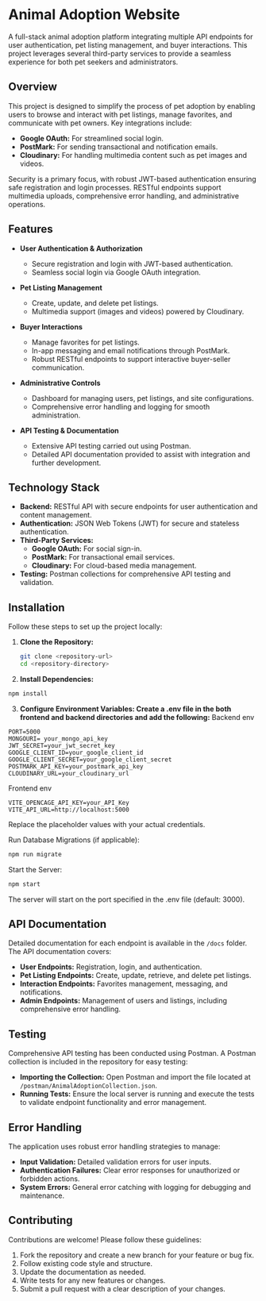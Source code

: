# Animal Adoption Website

A full-stack animal adoption platform integrating multiple API endpoints for user authentication, pet listing management, and buyer interactions. This project leverages several third-party services to provide a seamless experience for both pet seekers and administrators.

## Overview

This project is designed to simplify the process of pet adoption by enabling users to browse and interact with pet listings, manage favorites, and communicate with pet owners. Key integrations include:
- **Google OAuth:** For streamlined social login.
- **PostMark:** For sending transactional and notification emails.
- **Cloudinary:** For handling multimedia content such as pet images and videos.

Security is a primary focus, with robust JWT-based authentication ensuring safe registration and login processes. RESTful endpoints support multimedia uploads, comprehensive error handling, and administrative operations.

## Features

- **User Authentication & Authorization**
  - Secure registration and login with JWT-based authentication.
  - Seamless social login via Google OAuth integration.

- **Pet Listing Management**
  - Create, update, and delete pet listings.
  - Multimedia support (images and videos) powered by Cloudinary.

- **Buyer Interactions**
  - Manage favorites for pet listings.
  - In-app messaging and email notifications through PostMark.
  - Robust RESTful endpoints to support interactive buyer-seller communication.

- **Administrative Controls**
  - Dashboard for managing users, pet listings, and site configurations.
  - Comprehensive error handling and logging for smooth administration.

- **API Testing & Documentation**
  - Extensive API testing carried out using Postman.
  - Detailed API documentation provided to assist with integration and further development.

## Technology Stack

- **Backend:** RESTful API with secure endpoints for user authentication and content management.
- **Authentication:** JSON Web Tokens (JWT) for secure and stateless authentication.
- **Third-Party Services:**
  - **Google OAuth:** For social sign-in.
  - **PostMark:** For transactional email services.
  - **Cloudinary:** For cloud-based media management.
- **Testing:** Postman collections for comprehensive API testing and validation.

## Installation

Follow these steps to set up the project locally:

1. **Clone the Repository:**
   ```bash
   git clone <repository-url>
   cd <repository-directory>
2. **Install Dependencies:**
```bash
npm install
```
3. **Configure Environment Variables: Create a .env file in the both frontend and backend directories and add the following:**
Backend env
```Backend env
PORT=5000
MONGOURI= your_mongo_api_key
JWT_SECRET=your_jwt_secret_key
GOOGLE_CLIENT_ID=your_google_client_id
GOOGLE_CLIENT_SECRET=your_google_client_secret
POSTMARK_API_KEY=your_postmark_api_key
CLOUDINARY_URL=your_cloudinary_url
```
Frontend env
```Frontend env
VITE_OPENCAGE_API_KEY=your_API_Key
VITE_API_URL=http://localhost:5000
```
Replace the placeholder values with your actual credentials.

Run Database Migrations (if applicable):
```bash
npm run migrate
```

Start the Server:
```bash
npm start
```
The server will start on the port specified in the .env file (default: 3000).

## API Documentation
Detailed documentation for each endpoint is available in the `/docs` folder. The API documentation covers:
- **User Endpoints:** Registration, login, and authentication.
- **Pet Listing Endpoints:** Create, update, retrieve, and delete pet listings.
- **Interaction Endpoints:** Favorites management, messaging, and notifications.
- **Admin Endpoints:** Management of users and listings, including comprehensive error handling.

## Testing
Comprehensive API testing has been conducted using Postman. A Postman collection is included in the repository for easy testing:
- **Importing the Collection:** Open Postman and import the file located at `/postman/AnimalAdoptionCollection.json`.
- **Running Tests:** Ensure the local server is running and execute the tests to validate endpoint functionality and error management.
  
## Error Handling
The application uses robust error handling strategies to manage:
- **Input Validation:** Detailed validation errors for user inputs.
- **Authentication Failures:** Clear error responses for unauthorized or forbidden actions.
- **System Errors:** General error catching with logging for debugging and maintenance.


## Contributing
Contributions are welcome! Please follow these guidelines:
1. Fork the repository and create a new branch for your feature or bug fix.
2. Follow existing code style and structure.
3. Update the documentation as needed.
4. Write tests for any new features or changes.
5. Submit a pull request with a clear description of your changes.
